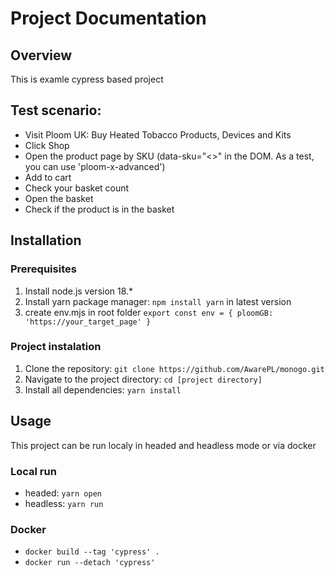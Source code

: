 # Project Documentation

## Overview

This is examle cypress based project

## Test scenario:

-   Visit Ploom UK: Buy Heated Tobacco Products, Devices and Kits
-   Click Shop
-   Open the product page by SKU (data-sku="<>" in the DOM. As a test, you can use 'ploom-x-advanced')
-   Add to cart
-   Check your basket count
-   Open the basket
-   Check if the product is in the basket

## Installation

### Prerequisites

1. Install node.js version 18.\*
2. Install yarn package manager: `npm install yarn` in latest version
3. create env.mjs in root folder `export const env = {
    ploomGB: 'https://your_target_page'
}`

### Project instalation

1. Clone the repository: `git clone https://github.com/AwarePL/monogo.git`
2. Navigate to the project directory: `cd [project directory]`
3. Install all dependencies: `yarn install`

## Usage

This project can be run localy in headed and headless mode or via docker

### Local run

-   headed: `yarn open`
-   headless: `yarn run`

### Docker

-   `docker build --tag 'cypress' .`
-   `docker run --detach 'cypress'`

